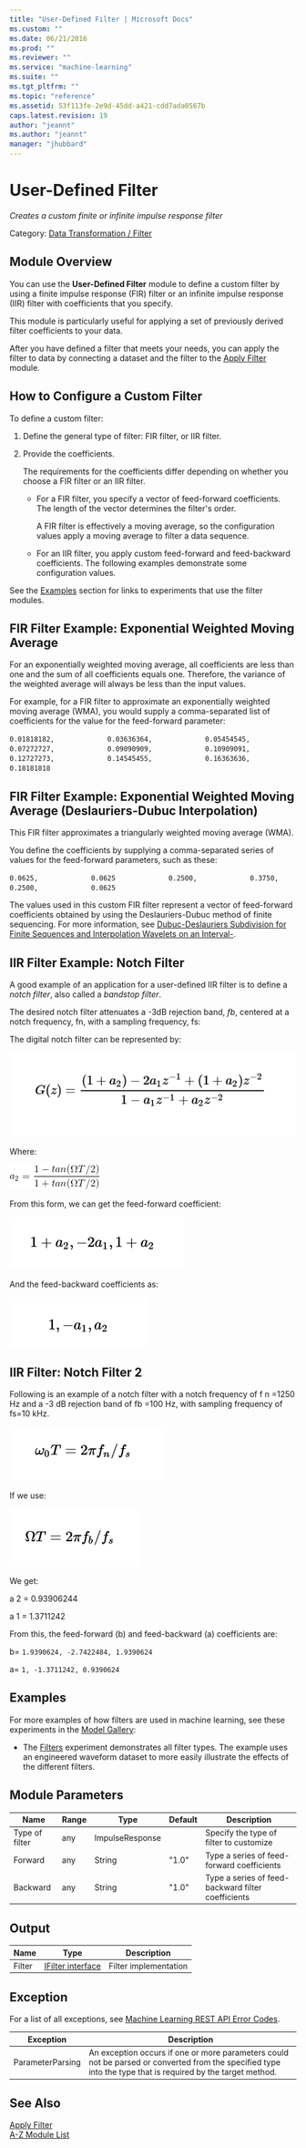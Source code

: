 ```yaml
---
title: "User-Defined Filter | Microsoft Docs"
ms.custom: ""
ms.date: 06/21/2016
ms.prod: ""
ms.reviewer: ""
ms.service: "machine-learning"
ms.suite: ""
ms.tgt_pltfrm: ""
ms.topic: "reference"
ms.assetid: 53f113fe-2e9d-45dd-a421-cdd7ada0567b
caps.latest.revision: 19
author: "jeannt"
ms.author: "jeannt"
manager: "jhubbard"
---
```

# User-Defined Filter
*Creates a custom finite or infinite impulse response filter*  
  
 Category: [Data Transformation / Filter](data-transformation-filter.md)  
  
##  <a name="Remarks"></a> Module Overview  
 You can use the **User-Defined Filter** module to define a custom filter by using a finite impulse response (FIR) filter or an infinite impulse response (IIR) filter with coefficients that you specify.  
  
 This module is particularly useful for applying a set of previously derived filter coefficients to your data.  
  
 After you have defined a filter that meets your needs, you can apply the filter to data by connecting a dataset and the filter to the [Apply Filter](apply-filter.md) module.  
  
## How to Configure a Custom Filter  
 To define a custom filter:  
  
1.  Define the general type of filter: FIR filter, or IIR filter.  
  
2.  Provide the coefficients.  
  
     The requirements for the coefficients  differ depending on whether you choose a FIR filter or an IIR filter.  
  
    -   For a FIR filter, you specify a vector of feed-forward coefficients. The length of the vector determines the filter's order.  
  
         A FIR filter is effectively a moving average, so the configuration values apply a moving average to filter a data sequence.  
  
    -   For an IIR filter, you apply custom feed-forward and feed-backward coefficients. The following examples demonstrate some configuration values.  
  
 See the [Examples](#bkmk_Examples) section for links to experiments that use the filter modules.  
  
##  <a name="SubSection1a"></a> FIR Filter Example: Exponential Weighted Moving Average  
 For an exponentially weighted moving average, all coefficients are less than one and the sum of all coefficients equals one. Therefore, the variance of the weighted average will always be less than the input values.  
  
 For example, for a FIR filter to approximate an exponentially weighted moving average (WMA), you would supply a comma-separated list of coefficients for the value for the feed-forward parameter:  
  
 `0.01818182,             0.03636364,             0.05454545,             0.07272727,             0.09090909,             0.10909091,             0.12727273,             0.14545455,             0.16363636,             0.18181818`  
  
##  <a name="SubSection1b"></a> FIR Filter Example: Exponential Weighted Moving Average (Deslauriers-Dubuc Interpolation)  
 This FIR filter approximates a triangularly weighted moving average (WMA).  
  
 You define the coefficients by supplying a comma-separated series of values for the feed-forward parameters, such as these:  
  
 `0.0625,             0.0625             0.2500,             0.3750,             0.2500,             0.0625`  
  
 The values used in this custom FIR filter represent a vector of feed-forward coefficients obtained by using the Deslauriers-Dubuc method of finite sequencing. For more information, see [Dubuc-Deslauriers Subdivision for Finite Sequences and Interpolation Wavelets on an Interval-](http://dip.sun.ac.za/~herbst/research/publications/subdiv.pdf).  
  
##  <a name="SubSection2"></a> IIR Filter Example: Notch Filter  
 A good example of an application for a user-defined IIR filter is to define a *notch filter*, also called a *bandstop filter*.  
  
 The desired notch filter attenuates a -3dB rejection band, *fb*, centered at a notch frequency, fn, with a sampling frequency, fs:  
  
 The digital notch filter can be represented by:  
  
 ![custom notch filter example 1](media/aml-digitalnotchfilter.PNG "aml_digitalnotchfilter")  
  
 Where:  
  
 ![custom notch filter](media/aml-usernotchfilter4.gif)  
  
 From this form, we can get the feed-forward coefficient:  
  
 ![feed forward coefficient for custom notch filter](media/aml-digitalnotchfilter-ffcoefficient.PNG "aml_digitalnotchfilter-ffcoefficient")  
  
 And the feed-backward coefficients as:  
  
 ![feed back coefficient for custom notch filter](media/aml-digitalnotchfilter-fbcoefficient.PNG "aml_digitalnotchfilter-fbcoefficient")  
  
## IIR Filter: Notch Filter 2  
 Following is an example of a notch filter with a notch frequency of f n =1250 Hz and a -3 dB rejection band of fb =100 Hz, with sampling frequency of fs=10 kHz.  
  
 ![formula for notch filter example 2&#45;1](media/aml-notchfilterexample2-1.PNG "aml_notchfilterexample2-1")  
  
 If we use:  
  
 ![formulas 2 for notch filter example 2](media/aml-notchfilterexample2-2.PNG "aml_notchfilterexample2-2")  
  
 We get:  
  
 a             2 = 0.93906244  
  
 a             1 = 1.3711242  
  
 From this, the feed-forward (b) and feed-backward (a) coefficients are:  
  
 b= `1.9390624, -2.7422484, 1.9390624`  
  
 a= `1, -1.3711242, 0.9390624`  
  
##  <a name="bkmk_Examples"></a> Examples  
 For more examples of how filters are used in machine learning, see these experiments in the [Model Gallery](https://gallery.cortanaintelligence.com/):  
  
-   The [Filters](http://go.microsoft.com/fwlink/?LinkId=525732) experiment demonstrates all filter types. The example uses an engineered waveform dataset to more easily illustrate the effects of the different filters.  
  
##  <a name="parameters"></a> Module Parameters  
  
|Name|Range|Type|Default|Description|  
|----------|-----------|----------|-------------|-----------------|  
|Type of filter|any|ImpulseResponse||Specify the type of filter to customize|  
|Forward|any|String|"1.0"|Type a series of feed-forward coefficients|  
|Backward|any|String|"1.0"|Type a series of feed-backward filter coefficients|  
  
##  <a name="Outputs"></a> Output  
  
|Name|Type|Description|  
|----------|----------|-----------------|  
|Filter|[IFilter interface](ifilter-interface.md)|Filter implementation|  
  
##  <a name="exceptions"></a> Exception  
 For a list of all exceptions, see [Machine Learning REST API Error Codes](http://msdn.microsoft.com/library/0eccb2eb-27a1-407e-88a9-2092dba847e0).  
  
|Exception|Description|  
|---------------|-----------------|  
|ParameterParsing|An exception occurs if one or more parameters could not be parsed or converted from the specified type into the type that is required by the target method.|  
  
## See Also  
 [Apply Filter](apply-filter.md)   
 [A-Z Module List](a-z-module-list.md)